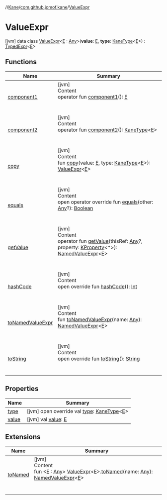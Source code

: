 //[Kane](../../index.md)/[com.github.jomof.kane](../index.md)/[ValueExpr](index.md)



# ValueExpr  
 [jvm] data class [ValueExpr](index.md)<[E](index.md) : [Any](https://kotlinlang.org/api/latest/jvm/stdlib/kotlin/-any/index.html)>(**value**: [E](index.md), **type**: [KaneType](../../com.github.jomof.kane.types/-kane-type/index.md)<[E](index.md)>) : [TypedExpr](../-typed-expr/index.md)<[E](index.md)>    


## Functions  
  
|  Name|  Summary| 
|---|---|
| [component1](component1.md)| [jvm]  <br>Content  <br>operator fun [component1](component1.md)(): [E](index.md)  <br><br><br>
| [component2](component2.md)| [jvm]  <br>Content  <br>operator fun [component2](component2.md)(): [KaneType](../../com.github.jomof.kane.types/-kane-type/index.md)<[E](index.md)>  <br><br><br>
| [copy](copy.md)| [jvm]  <br>Content  <br>fun [copy](copy.md)(value: [E](index.md), type: [KaneType](../../com.github.jomof.kane.types/-kane-type/index.md)<[E](index.md)>): [ValueExpr](index.md)<[E](index.md)>  <br><br><br>
| [equals](https://kotlinlang.org/api/latest/jvm/stdlib/kotlin/-any/equals.html)| [jvm]  <br>Content  <br>open operator override fun [equals](https://kotlinlang.org/api/latest/jvm/stdlib/kotlin/-any/equals.html)(other: [Any](https://kotlinlang.org/api/latest/jvm/stdlib/kotlin/-any/index.html)?): [Boolean](https://kotlinlang.org/api/latest/jvm/stdlib/kotlin/-boolean/index.html)  <br><br><br>
| [getValue](get-value.md)| [jvm]  <br>Content  <br>operator fun [getValue](get-value.md)(thisRef: [Any](https://kotlinlang.org/api/latest/jvm/stdlib/kotlin/-any/index.html)?, property: [KProperty](https://kotlinlang.org/api/latest/jvm/stdlib/kotlin.reflect/-k-property/index.html)<*>): [NamedValueExpr](../-named-value-expr/index.md)<[E](index.md)>  <br><br><br>
| [hashCode](https://kotlinlang.org/api/latest/jvm/stdlib/kotlin/-any/hash-code.html)| [jvm]  <br>Content  <br>open override fun [hashCode](https://kotlinlang.org/api/latest/jvm/stdlib/kotlin/-any/hash-code.html)(): [Int](https://kotlinlang.org/api/latest/jvm/stdlib/kotlin/-int/index.html)  <br><br><br>
| [toNamedValueExpr](to-named-value-expr.md)| [jvm]  <br>Content  <br>fun [toNamedValueExpr](to-named-value-expr.md)(name: [Any](https://kotlinlang.org/api/latest/jvm/stdlib/kotlin/-any/index.html)): [NamedValueExpr](../-named-value-expr/index.md)<[E](index.md)>  <br><br><br>
| [toString](to-string.md)| [jvm]  <br>Content  <br>open override fun [toString](to-string.md)(): [String](https://kotlinlang.org/api/latest/jvm/stdlib/kotlin/-string/index.html)  <br><br><br>


## Properties  
  
|  Name|  Summary| 
|---|---|
| [type](index.md#com.github.jomof.kane/ValueExpr/type/#/PointingToDeclaration/)|  [jvm] open override val [type](index.md#com.github.jomof.kane/ValueExpr/type/#/PointingToDeclaration/): [KaneType](../../com.github.jomof.kane.types/-kane-type/index.md)<[E](index.md)>   <br>
| [value](index.md#com.github.jomof.kane/ValueExpr/value/#/PointingToDeclaration/)|  [jvm] val [value](index.md#com.github.jomof.kane/ValueExpr/value/#/PointingToDeclaration/): [E](index.md)   <br>


## Extensions  
  
|  Name|  Summary| 
|---|---|
| [toNamed](../to-named.md)| [jvm]  <br>Content  <br>fun <[E](../to-named.md) : [Any](https://kotlinlang.org/api/latest/jvm/stdlib/kotlin/-any/index.html)> [ValueExpr](index.md)<[E](../to-named.md)>.[toNamed](../to-named.md)(name: [Any](https://kotlinlang.org/api/latest/jvm/stdlib/kotlin/-any/index.html)): [NamedValueExpr](../-named-value-expr/index.md)<[E](../to-named.md)>  <br><br><br>

